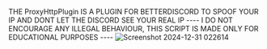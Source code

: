 THE ProxyHttpPlugin IS A PLUGIN FOR BETTERDISCORD TO SPOOF YOUR IP AND DONT LET THE DISCORD SEE YOUR REAL IP
---- I DO NOT ENCOURAGE ANY ILLEGAL BEHAVIOUR, THIS SCRIPT IS MADE ONLY FOR EDUCATIONAL PURPOSES ----
![Screenshot 2024-12-31 022614](https://github.com/user-attachments/assets/d3fde28e-235b-4220-9a36-8eaa8684f13e)
